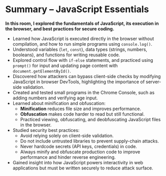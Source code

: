 # Summary – JavaScript Essentials

**In this room, I explored the fundamentals of JavaScript, its execution in the browser, and best practices for secure coding.**

- Learned how JavaScript is executed directly in the browser without compilation, and how to run simple programs using `console.log()`.
- Understood variables (`let`, `const`), data types (strings, numbers, booleans), and functions for writing reusable code.
- Explored control flow with `if-else` statements, and practiced using `prompt()` for input and updating page content with `document.getElementById()`.
- Discovered how attackers can bypass client-side checks by modifying JavaScript in browser DevTools, highlighting the importance of server-side validation.
- Created and tested small programs in the Chrome Console, such as adding numbers and verifying age input.
- Learned about minification and obfuscation:
  - **Minification** reduces file size and improves performance.
  - **Obfuscation** makes code harder to read but still functional.
  - Practiced viewing, obfuscating, and deobfuscating JavaScript files in the browser.
- Studied security best practices:
  - Avoid relying solely on client-side validation.
  - Do not include untrusted libraries to prevent supply-chain attacks.
  - Never hardcode secrets (API keys, credentials) in code.
  - Always minify and obfuscate production code to improve performance and hinder reverse engineering.
- Gained insight into how JavaScript powers interactivity in web applications but must be written securely to reduce attack surface.


